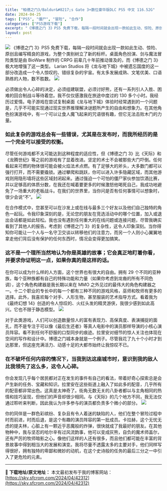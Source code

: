 ```yaml
---
title: "柏德之门3/Baldur&#8217;s Gate 3+数位豪华版DLC PS5 中文 116.52G"
date: 2024-04-25
tags: ["PS5", "僵尸", "冒险", "合作"]
categories: ["PS5游戏下载"]
excerpt: "《博德之门 3》PS5 免费下载，每隔一段时间就会出现一款如此生动、惊险、原创且编写精良的游戏，为整个类别树立了新的标杆。桌面角色扮演、剑与魔法冒险类型是由 BioWare 制作的 CRPG 前辈几十年前推动普及的，而《博德之门 3》极大地增强了这一类型。 Larian Studios 将《龙与地下&hellip;"
layout: post
---
```


<img class="aligncenter" src="https://sky.sfcrom.com/wp-content/uploads/2024/04/7672c-70c864f97f52f9b632d1f519a0364a5d0e2b98dc5501f058.jpg" />
《博德之门 3》PS5 免费下载，每隔一段时间就会出现一款如此生动、惊险、原创且编写精良的游戏，为整个类别树立了新的标杆。桌面角色扮演、剑与魔法冒险类型是由 BioWare 制作的 CRPG 前辈几十年前推动普及的，而《博德之门 3》极大地增强了这一类型。 Larian Studios 将《龙与地下城》中被遗忘国度的这一部分改造成一个令人惊叹的、错综复杂的宇宙。有太多发展成熟、文笔优美、口语熟练的人物，数不胜数。

<img src="https://sky.sfcrom.com/wp-content/uploads/2024/04/20240425101042-30c1c.jpeg" />

必须做出令人心碎的决定，必须组建联盟，必须讨好熊，还有一系列引人入胜、困难的回合制战斗等待着您。我不仅仅感激我在旅途中度过的 130 多个小时。我经历过爱情。电子游戏在尝试复制桌面《龙与地下城》体验时经常遇到的一个问题是，几乎不可能实现通过现实世界推理解决谜题所产生的自由和想象力。在其他角色扮演游戏中，有一个可以让食人魔飞起来的咒语很有趣，但它无法击败木门的力量。
<h3>如此复杂的游戏总会有一些错误，尤其是在发布时，而我所经历的是一个完全可以接受的权衡。</h3>
尽管任何游戏都不太可能达到这种程度的适应性，但《博德之门 3》比《天际》和《龙腾世纪》等之前的游戏有了显着改进。坚定的术士不会被那些大门吓倒。任何看起来可燃的物体很可能会被火焰法术点燃。有了足够大的斧头，大多数门都可以强行打开，而不需要撬锁。通过攀爬和跳跃，你可以进入许多隐藏区域，而其他游戏则用隐形墙将这些区域封闭起来。通过强迫一个可怕的僵尸家伙参加饮酒比赛，并以足够高的体质分数，在我还在喊着要更多的时候激怒他喝死自己，我成功地避免了一场重大的老板战斗。在我们的世界里，当你问是否有任何事情可以想象时，很少会说“不”。

<img src="https://sky.sfcrom.com/wp-content/uploads/2024/04/20240425101047-65d31.jpeg" />

在合作模式中，您甚至可以在沙发上或在线与最多三个好友以及他们自己独特的角色一起玩。令我印象深刻的是，无论您的朋友在竞选活动中的哪个位置，加入或退出会话都是如此轻松。我也没有遇到任何重大的在线问题或连接问题，尽管我确实看到了其他人的报告。考虑到《博德之门 3》的复杂性，这令人印象深刻。当你得知你可能让一个人与一名守卫交谈以转移他们的注意力，而另一个人则小心翼翼地拿走他们背后没有保护的任何东西时，情况会变得更加搞笑。
<h3>这不是一个理所当然地认为你是英雄的故事；它会真正地盯着你看，并要求你证明这一点，如果你真的是这样的话。</h3>
在你可以成为什么样的人方面，这个世界也有很大的自由。拥有 29 个不同的亚种族，每个亚种族都有自己的特殊功能和力量（如果你考虑到龙裔的所有不同色调），这个角色构建器是我长期以来在 MMO 之外见过的最伟大的角色构建器之一。十二个职业的专长中的每一个都有三种不同的游戏风格，巫师和牧师有更多的选择。此外，我喜欢每个对手、人形生物，甚至服装的艺术指导方式。看着我为《最终幻想 14》创造的令人惊叹的、火红头发的精灵游侠，我很少感到如此高兴。它也不限于静态模型。

<img src="https://sky.sfcrom.com/wp-content/uploads/2024/04/20240425101049-6a6a4.jpeg" />

对于此类游戏，人们可以创造数量惊人的富有表现力、高保真度、表演捕捉的面孔，而不是专注于可以像《最后生还者》等真人电影中的演员那样导演的小核心演员阵容。看不到任何不舒服的口型同步的痕迹。拉里安对细节的惊人关注也体现在空间的写作和设计中。博德之门城本身就是一个例子。尽管我花了九十个小时才到达那里，但这座充满活力、动感十足的大都市始终让我惊叹不已。
<h3>在不破坏任何内容的情况下，当我到达这座城市时，意识到我的敌人比我领先了这么多，这令人心碎。</h3>
你会发现几乎每个居民都对正在发生的事件有自己的看法，带着好奇心探索总是会产生新的任务、宝藏和知识。拉里安在这些街道上融入了如此多的配音，几乎所有的配音都非常出色。这真是太神奇了。街角无数无关的八卦者都以与主角相同的热情和技巧呈现，但他们的声音却很少相同。与《天际》的几个地方不同，我无法仅通过聆听来判断，因此我认为许多参与的演员都负责多个微小的部分。

<img src="https://sky.sfcrom.com/wp-content/uploads/2024/04/20240425101053-4ef93.jpeg" />

你的同伴是一群色彩缤纷、复杂且有令人着迷的缺陷的人，他们在整个冒险过程中时而前进，时而后退，是这个有趣的演员阵容的第一批成员。卡拉赫，这个无忧无虑的提夫林，心脏上有一颗近乎恶魔般的炸弹，很快就成了我最好的朋友。在其他物种中，我与坚忍的哈尔辛有过风流韵事，他可以变成灰熊，自负的魔术师盖尔，还有严厉的牧师暗影之心。像他们这样的人还有很多，而且他们都可能在丰富的背景故事中得到相当大的发展和演变。我将尽量不透露太多的主要对手，他们同样写得很好，拥有独特的卑鄙和微妙的动机，在这个史诗般的任务的最后三分之一中引入了更危险的元素。

---
📖 **下载地址/原文地址：** 本文最初发布于我的博客网站：[https://sky.sfcrom.com/2024/04/42312](https://sky.sfcrom.com/2024/04/42312)
